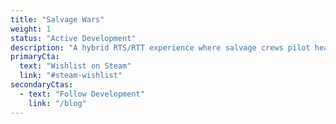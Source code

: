 ```yaml
---
title: "Salvage Wars"
weight: 1
status: "Active Development"
description: "A hybrid RTS/RTT experience where salvage crews pilot heavily armed mechs to fight for control of valuable wreckage on hostile alien worlds. Features deep tactical combat and customizable mechanical loadouts."
primaryCta:
  text: "Wishlist on Steam"
  link: "#steam-wishlist"
secondaryCtas:
  - text: "Follow Development"
    link: "/blog"
---
```



